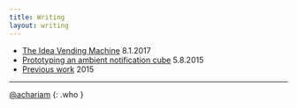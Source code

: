 ```yaml
---
title: Writing
layout: writing
---
```


+ [The Idea Vending Machine](/elyxel) <span>8.1.2017</span>
+ [Prototyping an ambient notification cube](/prototyping) <span>5.8.2015</span>
+ [Previous work](/work) <span>2015</span>

-----

[@achariam](http://www.twitter.com/achariam)
{: .who }

